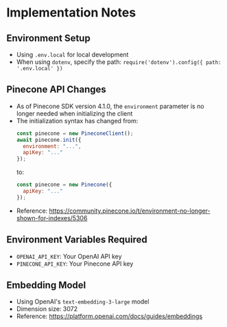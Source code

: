 # Implementation Notes

## Environment Setup
- Using `.env.local` for local development
- When using `dotenv`, specify the path: `require('dotenv').config({ path: '.env.local' })`

## Pinecone API Changes
- As of Pinecone SDK version 4.1.0, the `environment` parameter is no longer needed when initializing the client
- The initialization syntax has changed from:
  ```javascript
  const pinecone = new PineconeClient();
  await pinecone.init({
    environment: "...",
    apiKey: "..."
  });
  ```
  to:
  ```javascript
  const pinecone = new Pinecone({
    apiKey: "..."
  });
  ```
- Reference: https://community.pinecone.io/t/environment-no-longer-shown-for-indexes/5306

## Environment Variables Required
- `OPENAI_API_KEY`: Your OpenAI API key
- `PINECONE_API_KEY`: Your Pinecone API key 

## Embedding Model
- Using OpenAI's `text-embedding-3-large` model
- Dimension size: 3072
- Reference: https://platform.openai.com/docs/guides/embeddings 